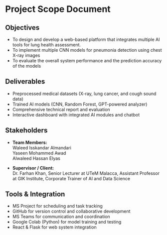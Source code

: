 # Project Scope Document

## Objectives
- To design and develop a web-based platform that integrates multiple
AI tools for lung health assessment.
- To implement multiple CNN models for pneumonia detection using
chest X-ray images
- To evaluate the overall system performance and the prediction accuracy
of the models

## Deliverables
- Preprocessed medical datasets (X-ray, lung cancer, and cough sound data)
- Trained AI models (CNN, Random Forest, GPT-powered analyzer)
- Comprehensive technical report and evaluation
- Interactive dashboard with integrated AI modules and chatbot

## Stakeholders
- **Team Members:**  
  Waleed Isskandar Almandari  
  Yaseen Mohammed Awad  
  Alwaleed Hassan Elyas  

- **Supervisor / Client:**  
  Dr. Farhan Khan, Senior Lecturer at UTeM Malacca, Assistant Professor at GIK Institute, Corporate Trainer of AI and Data Science

## Tools & Integration
- MS Project for scheduling and task tracking  
- GitHub for version control and collaborative development  
- MS Teams for communication and coordination  
- Google Colab (Python) for model training and testing  
- React & Flask for web system integration  
